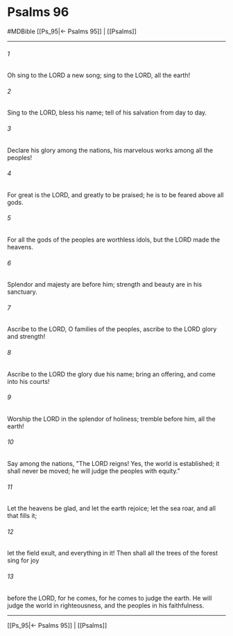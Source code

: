 # Psalms 96
#MDBible
[[Ps_95|← Psalms 95]] | [[Psalms]]

***

###### 1 
Oh sing to the LORD a new song; sing to the LORD, all the earth! 

###### 2 
Sing to the LORD, bless his name; tell of his salvation from day to day. 

###### 3 
Declare his glory among the nations, his marvelous works among all the peoples! 

###### 4 
For great is the LORD, and greatly to be praised; he is to be feared above all gods. 

###### 5 
For all the gods of the peoples are worthless idols, but the LORD made the heavens. 

###### 6 
Splendor and majesty are before him; strength and beauty are in his sanctuary. 

###### 7 
Ascribe to the LORD, O families of the peoples, ascribe to the LORD glory and strength! 

###### 8 
Ascribe to the LORD the glory due his name; bring an offering, and come into his courts! 

###### 9 
Worship the LORD in the splendor of holiness; tremble before him, all the earth! 

###### 10 
Say among the nations, "The LORD reigns! Yes, the world is established; it shall never be moved; he will judge the peoples with equity." 

###### 11 
Let the heavens be glad, and let the earth rejoice; let the sea roar, and all that fills it; 

###### 12 
let the field exult, and everything in it! Then shall all the trees of the forest sing for joy 

###### 13 
before the LORD, for he comes, for he comes to judge the earth. He will judge the world in righteousness, and the peoples in his faithfulness. 

***

[[Ps_95|← Psalms 95]] | [[Psalms]]
